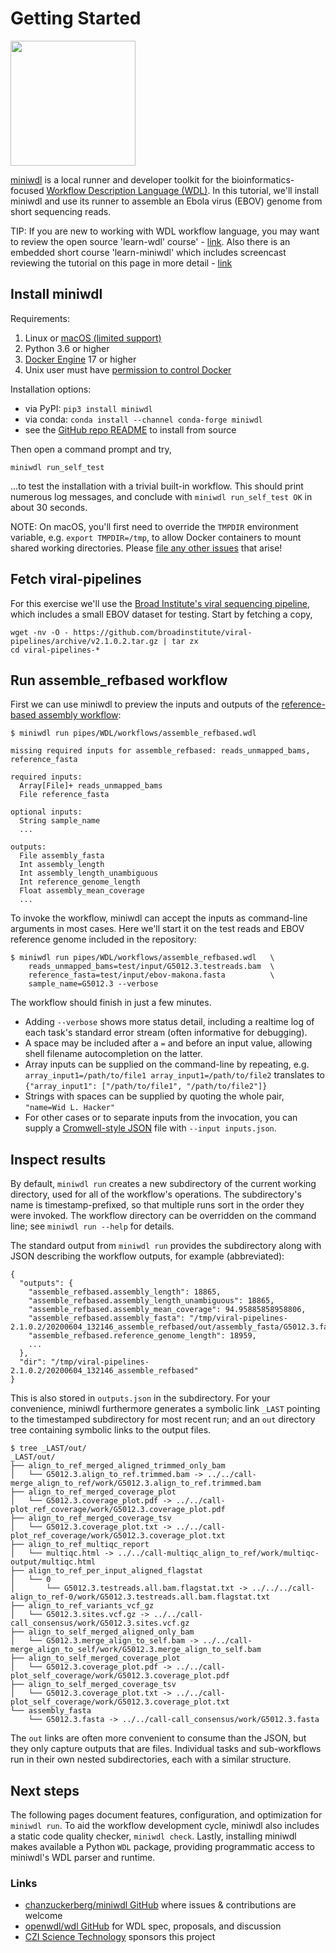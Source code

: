 # Getting Started

<img src="https://github.com/chanzuckerberg/miniwdl/blob/main/docs/miniwdl-logo.png" width="200"  />

[miniwdl](https://github.com/chanzuckerberg/miniwdl/) is a local runner and developer toolkit for
the bioinformatics-focused [Workflow Description Language (WDL)](http://openwdl.org/).  In this tutorial, we'll install miniwdl and use its runner to assemble an Ebola virus (EBOV) genome from short sequencing reads.

TIP: If you are new to working with WDL workflow language, you may want to review the open source 'learn-wdl' course' - [link](https://github.com/openwdl/learn-wdl).  Also there is an embedded short course 'learn-miniwdl' which includes screencast reviewing the tutorial on this page in more detail - [link](https://github.com/openwdl/learn-wdl/tree/master/6_miniwdl_course)

## Install miniwdl

Requirements:

1. Linux or [macOS (limited support)](https://github.com/chanzuckerberg/miniwdl/issues/145)
2. Python 3.6 or higher
3. [Docker Engine](https://docs.docker.com/install/) 17 or higher
4. Unix user must have [permission to control Docker](https://docs.docker.com/install/linux/linux-postinstall/#manage-docker-as-a-non-root-user)


Installation options:

* via PyPI: `pip3 install miniwdl`
* via conda: `conda install --channel conda-forge miniwdl`
* see the [GitHub repo README](https://github.com/chanzuckerberg/miniwdl/) to install from source

Then open a command prompt and try,

```miniwdl run_self_test```

...to test the installation with a trivial built-in workflow. This should print numerous log messages, and conclude with `miniwdl run_self_test OK` in about 30 seconds.

NOTE: On macOS, you'll first need to override the `TMPDIR` environment variable, e.g. `export TMPDIR=/tmp`, to allow Docker containers to mount shared working directories. Please [file any other issues](https://github.com/chanzuckerberg/miniwdl/issues) that arise!

## Fetch viral-pipelines

For this exercise we'll use the [Broad Institute's viral sequencing pipeline](https://github.com/broadinstitute/viral-pipelines/), which includes a small EBOV dataset for testing. Start by fetching a copy,

```
wget -nv -O - https://github.com/broadinstitute/viral-pipelines/archive/v2.1.0.2.tar.gz | tar zx
cd viral-pipelines-*
```

## Run assemble_refbased workflow

First we can use miniwdl to preview the inputs and outputs of the [reference-based assembly workflow](https://github.com/broadinstitute/viral-pipelines/blob/master/pipes/WDL/workflows/assemble_refbased.wdl):

```
$ miniwdl run pipes/WDL/workflows/assemble_refbased.wdl

missing required inputs for assemble_refbased: reads_unmapped_bams, reference_fasta

required inputs:
  Array[File]+ reads_unmapped_bams
  File reference_fasta

optional inputs:
  String sample_name
  ...

outputs:
  File assembly_fasta
  Int assembly_length
  Int assembly_length_unambiguous
  Int reference_genome_length
  Float assembly_mean_coverage
  ...
```

To invoke the workflow, miniwdl can accept the inputs as command-line arguments in most cases. Here we'll start it on the test reads and EBOV reference genome included in the repository:

```
$ miniwdl run pipes/WDL/workflows/assemble_refbased.wdl   \
    reads_unmapped_bams=test/input/G5012.3.testreads.bam  \
    reference_fasta=test/input/ebov-makona.fasta          \
    sample_name=G5012.3 --verbose
```

The workflow should finish in just a few minutes.

* Adding ``--verbose`` shows more status detail, including a realtime log of each task's standard error stream (often informative for debugging).
* A space may be included after a `=` and before an input value, allowing shell filename autocompletion on the latter.
* Array inputs can be supplied on the command-line by repeating, e.g. `array_input1=/path/to/file1 array_input1=/path/to/file2` translates to `{"array_input1": ["/path/to/file1", "/path/to/file2"]}`
* Strings with spaces can be supplied by quoting the whole pair, `"name=Wid L. Hacker"`
* For other cases or to separate inputs from the invocation, you can supply a [Cromwell-style JSON](https://support.terra.bio/hc/en-us/articles/360037120252) file with `--input inputs.json`.

## Inspect results

By default, `miniwdl run` creates a new subdirectory of the current working directory, used for all of the workflow's operations. The subdirectory's name is timestamp-prefixed, so that multiple runs sort in the order they were invoked. The workflow directory can be overridden on the command line; see `miniwdl run --help` for details.

The standard output from `miniwdl run` provides the subdirectory along with JSON describing the workflow outputs, for example (abbreviated):

```
{
  "outputs": {
    "assemble_refbased.assembly_length": 18865,
    "assemble_refbased.assembly_length_unambiguous": 18865,
    "assemble_refbased.assembly_mean_coverage": 94.95885858958806,
    "assemble_refbased.assembly_fasta": "/tmp/viral-pipelines-2.1.0.2/20200604_132146_assemble_refbased/out/assembly_fasta/G5012.3.fasta",
    "assemble_refbased.reference_genome_length": 18959,
    ...
  },
  "dir": "/tmp/viral-pipelines-2.1.0.2/20200604_132146_assemble_refbased"
}
```

This is also stored in `outputs.json` in the subdirectory. For your convenience, miniwdl furthermore generates a symbolic link `_LAST` pointing to the timestamped subdirectory for most recent run; and an `out` directory tree containing symbolic links to the output files.

```
$ tree _LAST/out/
_LAST/out/
├── align_to_ref_merged_aligned_trimmed_only_bam
│   └── G5012.3.align_to_ref.trimmed.bam -> ../../call-merge_align_to_ref/work/G5012.3.align_to_ref.trimmed.bam
├── align_to_ref_merged_coverage_plot
│   └── G5012.3.coverage_plot.pdf -> ../../call-plot_ref_coverage/work/G5012.3.coverage_plot.pdf
├── align_to_ref_merged_coverage_tsv
│   └── G5012.3.coverage_plot.txt -> ../../call-plot_ref_coverage/work/G5012.3.coverage_plot.txt
├── align_to_ref_multiqc_report
│   └── multiqc.html -> ../../call-multiqc_align_to_ref/work/multiqc-output/multiqc.html
├── align_to_ref_per_input_aligned_flagstat
│   └── 0
│       └── G5012.3.testreads.all.bam.flagstat.txt -> ../../../call-align_to_ref-0/work/G5012.3.testreads.all.bam.flagstat.txt
├── align_to_ref_variants_vcf_gz
│   └── G5012.3.sites.vcf.gz -> ../../call-call_consensus/work/G5012.3.sites.vcf.gz
├── align_to_self_merged_aligned_only_bam
│   └── G5012.3.merge_align_to_self.bam -> ../../call-merge_align_to_self/work/G5012.3.merge_align_to_self.bam
├── align_to_self_merged_coverage_plot
│   └── G5012.3.coverage_plot.pdf -> ../../call-plot_self_coverage/work/G5012.3.coverage_plot.pdf
├── align_to_self_merged_coverage_tsv
│   └── G5012.3.coverage_plot.txt -> ../../call-plot_self_coverage/work/G5012.3.coverage_plot.txt
└── assembly_fasta
    └── G5012.3.fasta -> ../../call-call_consensus/work/G5012.3.fasta
```

The `out` links are often more convenient to consume than the JSON, but they only capture outputs that are files. Individual tasks and sub-workflows run in their own nested subdirectories, each with a similar structure.

## Next steps

The following pages document features, configuration, and optimization for `miniwdl run`. To aid the workflow development cycle, miniwdl also includes a static code quality checker, `miniwdl check`. Lastly, installing miniwdl makes available a Python `WDL` package, providing programmatic access to miniwdl's WDL parser and runtime.

### Links

* [chanzuckerberg/miniwdl GitHub](https://github.com/chanzuckerberg/miniwdl/) where issues & contributions are welcome
* [openwdl/wdl GitHub](https://github.com/openwdl/wdl) for WDL spec, proposals, and discussion
* [CZI Science Technology](https://chanzuckerberg.com/technology/science/) sponsors this project
